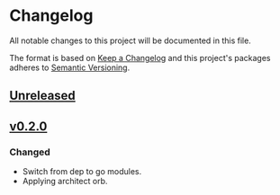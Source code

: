 # Changelog

All notable changes to this project will be documented in this file.

The format is based on [Keep a Changelog](http://keepachangelog.com/en/1.0.0/)
and this project's packages adheres to [Semantic Versioning](http://semver.org/spec/v2.0.0.html).

## [Unreleased]

## [v0.2.0]

### Changed

- Switch from dep to go modules.
- Applying architect orb.


[Unreleased]: https://github.com/giantswarm/crdstorage/compare/v0.2.0..HEAD
[v0.2.0]: https://github.com/giantswarm/crdstorage/releases/tag/v0.2.0